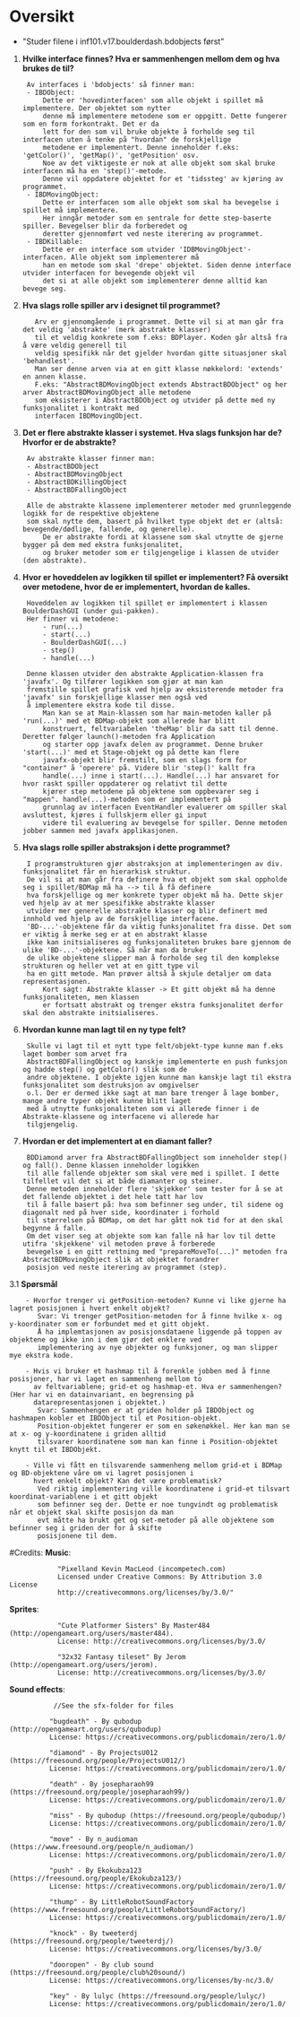 # Oversikt
- "Studer filene i inf101.v17.boulderdash.bdobjects først"
1. **Hvilke interface finnes? Hva er sammenhengen mellom dem og hva brukes de til?**

        Av interfaces i 'bdobjects' så finner man:
        - IBDObject: 
            Dette er 'hovedinterfacen' som alle objekt i spillet må implementere. Der objektet som nytter
            denne må implementere metodene som er oppgitt. Dette fungerer som en form forkontrakt. Det er da
            lett for den som vil bruke objekte å forholde seg til interfacen uten å tenke på "hvordan" de forskjellige
            metodene er implementert. Denne inneholder f.eks: 'getColor()', 'getMap()', 'getPosition' osv.
            Noe av det viktigeste er nok at alle objekt som skal bruke interfacen må ha en 'step()'-metode.
            Denne vil oppdatere objektet for et 'tidssteg' av kjøring av programmet. 
        - IBDMovingObject: 
            Dette er interfacen som alle objekt som skal ha bevegelse i spillet må implementere.
            Her inngår metoder som en sentrale for dette step-baserte spiller. Bevegelser blir da forberedet og 
            deretter gjennomført ved neste iterering av programmet.
        - IBDKillable:
            Dette er en interface som utvider 'IDBMovingObject'-interfacen. Alle objekt som implementerer må 
            han en metode som skal 'drepe' objektet. Siden denne interface utvider interfacen for bevegende objekt vil 
            det si at alle objekt som implementerer denne alltid kan bevege seg.
         
2. **Hva slags rolle spiller arv i designet til programmet?**
            
          Arv er gjennomgående i programmet. Dette vil si at man går fra det veldig 'abstrakte' (merk abstrakte klasser) 
          til et veldig konkrete som f.eks: BDPlayer. Koden går altså fra å være veldig generell til 
          veldig spesifikk når det gjelder hvordan gitte situasjoner skal 'behandlest'.
          Man ser denne arven via at en gitt klasse nøkkelord: 'extends' en annen klasse.
          F.eks: "AbstractBDMovingObject extends AbstractBDObject" og her arver AbstractBDMovingObject alle metodene
          som eksisterer i AbstractBDObject og utvider på dette med ny funksjonalitet i kontrakt med 
          interfacen IBDMovingObject.
   
3. **Det er flere abstrakte klasser i systemet. Hva slags funksjon har de? Hvorfor er de abstrakte?**

        Av abstrakte klasser finner man:
        - AbstractBDObject       
        - AbstractBDMovingObject          
        - AbstractBDKillingObject          
        - AbstractBDFallingObject
        
        Alle de abstrakte klassene implementerer metoder med grunnleggende logikk for de respektive objektene
        som skal nytte dem, basert på hvilket type objekt det er (altså: bevegende/dødlige, fallende, og generelle). 
            De er abstrakte fordi at klassene som skal utnytte de gjerne bygger på dem med ekstra funksjonalitet,
            og bruker metoder som er tilgjengelige i klassen de utvider (den abstrakte).           
   
4. **Hvor er hoveddelen av logikken til spillet er implementert? Få oversikt over metodene, hvor de er implementert, hvordan de kalles.**
   
        Hoveddelen av logikken til spillet er implementert i klassen BoulderDashGUI (under gui-pakken).
        Her finner vi metodene:
            - run(...)
            - start(...)
            - BoulderDashGUI(...)
            - step()
            - handle(...)
            
        Denne klassen utvider den abstrakte Application-klassen fra 'javafx'. Og tilfører logikken som gjør at man kan
        fremstille spillet grafisk ved hjelp av eksisterende metoder fra 'javafx' sin forskjellige klasser men også ved
        å implementere ekstra kode til disse.
            Man kan se at Main-klassen som har main-metoden kaller på 'run(...)' med et BDMap-objekt som allerede har blitt
            konstruert, feltvariabelen 'theMap' blir da satt til denne. Deretter følger launch()-metoden fra Application
            og starter opp javafx delen av programmet. Denne bruker 'start(...)' med et Stage-objekt og på dette kan flere
            javafx-objekt blir fremstilt, som en slags form for "container" å 'operere' på. Videre blir 'step()' kallt fra
            handle(...) inne i start(...). Handle(...) har ansvaret for hvor raskt spiller oppdaterer og relativt til dette
            kjører step metodene på objektene som oppbevarer seg i "mappen". handle(...)-metoden som er implementert på
            grunnlag av interfacen EventHandler evaluerer om spiller skal avsluttest, kjøres i fullskjerm eller gi input
            videre til evaluering av bevegelse for spiller. Denne metoden jobber sammen med javafx applikasjonen.  
        
5. **Hva slags rolle spiller abstraksjon i dette programmet?**
        
        I programstrukturen gjør abstraksjon at implementeringen av div. funksjonalitet får en hierarkisk struktur. 
        De vil si at man går fra definere hva et objekt som skal oppholde seg i spillet/BDMap må ha --> til å få definere 
        hva forskjellige og mer konkrete typer objekt må ha. Dette skjer ved hjelp av at mer spesifikke abstrakte klasser 
        utvider mer generelle abstrakte klasser og blir definert med innhold ved hjelp av de forskjellige interfacene. 
        'BD-...'-objektene får da viktig funksjonalitet fra disse. Det som er viktig å merke seg er at en abstrakt klasse 
        ikke kan initsialiseres og funksjonaliteten brukes bare gjennom de ulike 'BD-...'-objektene. Så når man da bruker 
        de ulike objektene slipper man å forholde seg til den komplekse strukturen og heller vet at en gitt type vil 
        ha en gitt metode. Man prøver altså å skjule detaljer om data representasjonen.
            Kort sagt: Abstrakte klasser -> Et gitt objekt må ha denne funksjonaliteten, men klassen 
            er fortsatt abstrakt og trenger ekstra funksjonalitet derfor skal den abstrakte initsialiseres.
        
6. **Hvordan kunne man lagt til en ny type felt?**
        
        Skulle vi lagt til et nytt type felt/objekt-type kunne man f.eks laget bomber som arvet fra
        AbstractBDFallingObject og kanskje implementerte en push funksjon og hadde step() og getColor() slik som de
        andre objektene. I objekte igjen kunne man kanskje lagt til ekstra funksjonalitet som destruksjon av omgivelser
        o.l. Der er dermed ikke sagt at man bare trenger å lage bomber, mange andre typer objekt kunne blitt laget
        med å utnytte funksjonaliteten som vi allerede finner i de Abstrakte-klassene og interfacene vi allerede har
        tilgjengelig.
        
7. **Hvordan er det implementert at en diamant faller?**
        
        BDDiamond arver fra AbstractBDFallingObject som inneholder step() og fall(). Denne klassen inneholder logikken
        til alle fallende objekter som skal vere med i spillet. I dette tilfellet vil det si at både diamanter og steiner.
        Denne metoden inneholder flere 'skjekker' som tester for å se at det fallende objektet i det hele tatt har lov 
        til å falle basert på: hva som befinner seg under, til sidene og diagonalt ned på hver side, koordinater i forhold
        til størrelsen på BDMap, om det har gått nok tid for at den skal begynne å falle.
        Om det viser seg at objekte som kan falle nå har lov til dette utifra 'skjekkene' vil metoden prøve å forberede
        bevegelse i en gitt rettning med "prepareMoveTo(...)" metoden fra AbstractBDMovingObject slik at objektet forandrer
        posisjon ved neste iterering av programmet (step).
        
   
3.1 **Spørsmål**
        
        - Hvorfor trenger vi getPosition-metoden? Kunne vi like gjerne ha lagret posisjonen i hvert enkelt objekt?
           Svar: Vi trenger getPosition-metoden for å finne hvilke x- og y-koordinater som er forbundet med et gitt objekt.
           Å ha implemtasjonen av posisjonsdataene liggende på toppen av objektene og ikke inn i dem gjør det enklere ved
           implementering av nye objekter og funksjoner, og man slipper mye ekstra kode.
           
        - Hvis vi bruker et hashmap til å forenkle jobben med å finne posisjoner, har vi laget en sammenheng mellom to 
          av feltvariablene; grid-et og hashmap-et. Hva er sammenhengen? (Her har vi en datainvariant, en begrensing på 
          datarepresentasjonen i objektet.)
           Svar: Sammenhengen er at griden holder på IBDObject og hashmapen kobler et IBDObject til et Position-objekt.
           Position-objektet fungerer er som en søkenøkkel. Her kan man se at x- og y-koordinatene i griden alltid
           tilsvarer koordinatene som man kan finne i Position-objektet knytt til et IBDObjekt.
           
        - Ville vi fått en tilsvarende sammenheng mellom grid-et i BDMap og BD-objektene våre om vi lagret posisjonen i 
          hvert enkelt objekt? Kan det være problematisk?
           Ved riktig implementering ville koordinatene i grid-et tilsvart koordinat-variablene i et gitt objekt 
           som befinner seg der. Dette er noe tungvindt og problematisk når et objekt skal skifte posisjon da man 
           evt måtte ha brukt get og set-metoder på alle objektene som befinner seg i griden der for å skifte 
           posisjonene til dem.
          

   #Credits:
   **Music**: 
 
                "Pixelland Kevin MacLeod (incompetech.com)
                Licensed under Creative Commons: By Attribution 3.0 License
                http://creativecommons.org/licenses/by/3.0/"
           
   **Sprites**: 
   
                "Cute Platformer Sisters" By Master484 (http://opengameart.org/users/master484).
                License: http://creativecommons.org/licenses/by/3.0/
                
                "32x32 Fantasy tileset" By Jerom (http://opengameart.org/users/jerom).
                License: http://creativecommons.org/licenses/by/3.0/
                
                
   **Sound effects**: 
                
               //See the sfx-folder for files
               
              "bugdeath" - By qubodup (http://opengameart.org/users/qubodup)
              License: https://creativecommons.org/publicdomain/zero/1.0/
              
              "diamond" - By ProjectsU012 (https://freesound.org/people/ProjectsU012/)
              License: https://creativecommons.org/publicdomain/zero/1.0/
              
              "death" - By josepharaoh99 (https://freesound.org/people/josepharaoh99/)
              License: https://creativecommons.org/publicdomain/zero/1.0/
              
              "miss" - By qubodup (https://freesound.org/people/qubodup/)
              License: https://creativecommons.org/publicdomain/zero/1.0/
              
              "move" - By n_audioman (https://www.freesound.org/people/n_audioman/)
              License: https://creativecommons.org/publicdomain/zero/1.0/
              
              "push" - By Ekokubza123 (https://freesound.org/people/Ekokubza123/)
              License: https://creativecommons.org/publicdomain/zero/1.0/
              
              "thump" - By LittleRobotSoundFactory (https://www.freesound.org/people/LittleRobotSoundFactory/)
              License: https://creativecommons.org/publicdomain/zero/1.0/
              
              "knock" - By tweeterdj (https://freesound.org/people/tweeterdj/)
              License: https://creativecommons.org/licenses/by/3.0/
              
              "dooropen" - By club sound (https://freesound.org/people/club%20sound/)
              License: https://creativecommons.org/licenses/by-nc/3.0/
              
              "key" - By lulyc (https://freesound.org/people/lulyc/)
              License: https://creativecommons.org/publicdomain/zero/1.0/
   